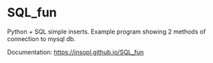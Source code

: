 # SQL_fun
Python + SQL simple inserts. Example program showing 2 methods of connection to mysql db.

Documentation:
https://insopl.github.io/SQL_fun

